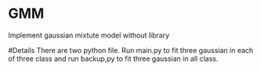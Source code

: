# GMM
Implement gaussian mixtute model without library

#Details
There are two python file. Run main.py to fit three gaussian in each of three class and run backup,py to fit three gaussian in all class.
